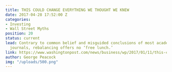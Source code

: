 ```yaml
---
title: THIS COULD CHANGE EVERYTHING WE THOUGHT WE KNEW
date: 2017-04-28 17:52:00 Z
categories:
- Investing
- Wall Street Myths
position: 20
status: current
lead: Contrary to common belief and misguided conclusions of most academic finance
  journals, rebalancing offers no ‘free lunch.’
link: https://www.washingtonpost.com/news/business/wp/2017/01/11/this-could-change-everything-we-thought-we-knew-about-investing/?utm_term=.545e2fff30fb
author: George Peacock
img: "/uploads/500.png"
---
```


